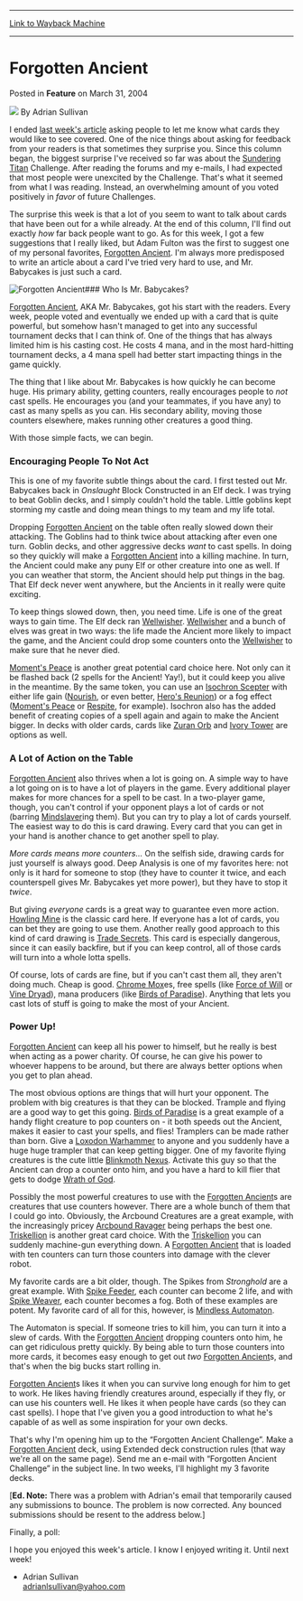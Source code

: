 
---
[Link to Wayback Machine](https://web.archive.org/web/20201112013306/https://magic.wizards.com/en/articles/archive/feature/forgotten-ancient-2004-03-31)

[_metadata_:author]:- "Adrian Sullivan"
[_metadata_:description]:- "I ended last week's article asking people to let me know what cards they would like to see covered. One of the nice things about asking for feedback from your readers is that sometimes they surprise you. Since this column began, the biggest surprise I've received so far was about the Sundering Titan Challenge. After reading the forums and my e-mails, I had expected that most people were unexcited by the Challenge. That's what it seemed from what I was reading."
[_metadata_:generator]:- "Drupal 7 (http://drupal.org)"
[_metadata_:node]:- "614006"
[_metadata_:publish_date]:- "2004-03-31"
[_metadata_:source]:- "div-main-content"
[_metadata_:title]:- "Forgotten Ancient"
[_metadata_:wayback_capture_timestamp]:- "2020-11-12 01:33:06"
[_metadata_:wayback_raw_url]:- "https://web.archive.org/web/20201112013306id_/https://magic.wizards.com/en/articles/archive/feature/forgotten-ancient-2004-03-31"
[_metadata_:wayback_url]:- "https://magic.wizards.com/en/articles/archive/feature/forgotten-ancient-2004-03-31"
---


Forgotten Ancient
=================



 Posted in **Feature**
 on March 31, 2004 






![](https://media.magic.wizards.com/styles/auth_small/public/images/person/authorpic_adriansullivan.jpg)
By Adrian Sullivan











I ended [last week's article](/en/articles/archive/echoing-truth-2004-03-24) asking people to let me know what cards they would like to see covered. One of the nice things about asking for feedback from your readers is that sometimes they surprise you. Since this column began, the biggest surprise I've received so far was about the [Sundering Titan](http://gatherer.wizards.com/Pages/Card/Details.aspx?name=Sundering+Titan) Challenge. After reading the forums and my e-mails, I had expected that most people were unexcited by the Challenge. That's what it seemed from what I was reading. Instead, an overwhelming amount of you voted positively in *favor* of future Challenges.

The surprise this week is that a lot of you seem to want to talk about cards that have been out for a while already. At the end of this column, I'll find out exactly *how* far back people want to go. As for this week, I got a few suggestions that I really liked, but Adam Fulton was the first to suggest one of my personal favorites, [Forgotten Ancient](http://gatherer.wizards.com/Pages/Card/Details.aspx?name=Forgotten+Ancient). I'm always more predisposed to write an article about a card I've tried very hard to use, and Mr. Babycakes is just such a card.

![Forgotten Ancient](http://gatherer.wizards.com/Handlers/Image.ashx?type=card&name=Forgotten+Ancient)### Who Is Mr. Babycakes?

[Forgotten Ancient](http://gatherer.wizards.com/Pages/Card/Details.aspx?name=Forgotten+Ancient), AKA Mr. Babycakes, got his start with the readers. Every week, people voted and eventually we ended up with a card that is quite powerful, but somehow hasn't managed to get into any successful tournament decks that I can think of. One of the things that has always limited him is his casting cost. He costs 4 mana, and in the most hard-hitting tournament decks, a 4 mana spell had better start impacting things in the game quickly.

The thing that I like about Mr. Babycakes is how quickly he can become huge. His primary ability, getting counters, really encourages people to *not* cast spells. He encourages you (and your teammates, if you have any) to cast as many spells as you can. His secondary ability, moving those counters elsewhere, makes running other creatures a good thing.

With those simple facts, we can begin.

### Encouraging People To Not Act

This is one of my favorite subtle things about the card. I first tested out Mr. Babycakes back in *Onslaught* Block Constructed in an Elf deck. I was trying to beat Goblin decks, and I simply couldn't hold the table. Little goblins kept storming my castle and doing mean things to my team and my life total. 

Dropping [Forgotten Ancient](http://gatherer.wizards.com/Pages/Card/Details.aspx?name=Forgotten+Ancient) on the table often really slowed down their attacking. The Goblins had to think twice about attacking after even one turn. Goblin decks, and other aggressive decks *want* to cast spells. In doing so they quickly will make a [Forgotten Ancient](http://gatherer.wizards.com/Pages/Card/Details.aspx?name=Forgotten+Ancient) into a killing machine. In turn, the Ancient could make any puny Elf or other creature into one as well. If you can weather that storm, the Ancient should help put things in the bag. That Elf deck never went anywhere, but the Ancients in it really were quite exciting.

To keep things slowed down, then, you need time. Life is one of the great ways to gain time. The Elf deck ran [Wellwisher](http://gatherer.wizards.com/Pages/Card/Details.aspx?name=Wellwisher). [Wellwisher](http://gatherer.wizards.com/Pages/Card/Details.aspx?name=Wellwisher) and a bunch of elves was great in two ways: the life made the Ancient more likely to impact the game, and the Ancient could drop some counters onto the [Wellwisher](http://gatherer.wizards.com/Pages/Card/Details.aspx?name=Wellwisher) to make sure that he never died.

[Moment's Peace](http://gatherer.wizards.com/Pages/Card/Details.aspx?name=Moment%27s+Peace) is another great potential card choice here. Not only can it be flashed back (2 spells for the Ancient! Yay!), but it could keep you alive in the meantime. By the same token, you can use an [Isochron Scepter](http://gatherer.wizards.com/Pages/Card/Details.aspx?name=Isochron+Scepter) with either life gain ([Nourish](http://gatherer.wizards.com/Pages/Card/Details.aspx?name=Nourish), or even better, [Hero's Reunion](http://gatherer.wizards.com/Pages/Card/Details.aspx?name=Hero%27s+Reunion)) or a fog effect ([Moment's Peace](http://gatherer.wizards.com/Pages/Card/Details.aspx?name=Moment%27s+Peace) or [Respite](http://gatherer.wizards.com/Pages/Card/Details.aspx?name=Respite), for example). Isochron also has the added benefit of creating copies of a spell again and again to make the Ancient bigger. In decks with older cards, cards like [Zuran Orb](http://gatherer.wizards.com/Pages/Card/Details.aspx?name=Zuran+Orb) and [Ivory Tower](http://gatherer.wizards.com/Pages/Card/Details.aspx?name=Ivory+Tower) are options as well.

### A Lot of Action on the Table

[Forgotten Ancient](http://gatherer.wizards.com/Pages/Card/Details.aspx?name=Forgotten+Ancient) also thrives when a lot is going on. A simple way to have a lot going on is to have a lot of players in the game. Every additional player makes for more chances for a spell to be cast. In a two-player game, though, you can't control if your opponent plays a lot of cards or not (barring [Mindslaver](http://gatherer.wizards.com/Pages/Card/Details.aspx?name=Mindslaver)ing them). But you can try to play a lot of cards yourself. The easiest way to do this is card drawing. Every card that you can get in your hand is another chance to get another spell to play. 

  
*More cards means more counters…*
On the selfish side, drawing cards for just yourself is always good. Deep Analysis is one of my favorites here: not only is it hard for someone to stop (they have to counter it twice, and each counterspell gives Mr. Babycakes yet more power), but they have to stop it *twice*.

But giving *everyone* cards is a great way to guarantee even more action. [Howling Mine](http://gatherer.wizards.com/Pages/Card/Details.aspx?name=Howling+Mine) is the classic card here. If everyone has a lot of cards, you can bet they are going to use them. Another really good approach to this kind of card drawing is [Trade Secrets](http://gatherer.wizards.com/Pages/Card/Details.aspx?name=Trade+Secrets). This card is especially dangerous, since it can easily backfire, but if you can keep control, all of those cards will turn into a whole lotta spells.

Of course, lots of cards are fine, but if you can't cast them all, they aren't doing much. Cheap is good. [Chrome Mox](http://gatherer.wizards.com/Pages/Card/Details.aspx?name=Chrome+Mox)es, free spells (like [Force of Will](http://gatherer.wizards.com/Pages/Card/Details.aspx?name=Force+of+Will) or [Vine Dryad](http://gatherer.wizards.com/Pages/Card/Details.aspx?name=Vine+Dryad)), mana producers (like [Birds of Paradise](http://gatherer.wizards.com/Pages/Card/Details.aspx?name=Birds+of+Paradise)). Anything that lets you cast lots of stuff is going to make the most of your Ancient.

### Power Up!

[Forgotten Ancient](http://gatherer.wizards.com/Pages/Card/Details.aspx?name=Forgotten+Ancient) can keep all his power to himself, but he really is best when acting as a power charity. Of course, he can give his power to whoever happens to be around, but there are always better options when you get to plan ahead.

The most obvious options are things that will hurt your opponent. The problem with big creatures is that they can be blocked. Trample and flying are a good way to get this going. [Birds of Paradise](http://gatherer.wizards.com/Pages/Card/Details.aspx?name=Birds+of+Paradise) is a great example of a handy flight creature to pop counters on - it both speeds out the Ancient, makes it easier to cast your spells, and flies! Tramplers can be made rather than born. Give a [Loxodon Warhammer](http://gatherer.wizards.com/Pages/Card/Details.aspx?name=Loxodon+Warhammer) to anyone and you suddenly have a huge huge trampler that can keep getting bigger. One of my favorite flying creatures is the cute little [Blinkmoth Nexus](http://gatherer.wizards.com/Pages/Card/Details.aspx?name=Blinkmoth+Nexus). Activate this guy so that the Ancient can drop a counter onto him, and you have a hard to kill flier that gets to dodge [Wrath of God](http://gatherer.wizards.com/Pages/Card/Details.aspx?name=Wrath+of+God).

Possibly the most powerful creatures to use with the [Forgotten Ancient](http://gatherer.wizards.com/Pages/Card/Details.aspx?name=Forgotten+Ancient)s are creatures that use counters however. There are a whole bunch of them that I could go into. Obviously, the Arcbound Creatures are a great example, with the increasingly pricey [Arcbound Ravager](http://gatherer.wizards.com/Pages/Card/Details.aspx?name=Arcbound+Ravager) being perhaps the best one. [Triskellion](http://gatherer.wizards.com/Pages/Card/Details.aspx?name=Triskellion) is another great card choice. With the [Triskellion](http://gatherer.wizards.com/Pages/Card/Details.aspx?name=Triskellion) you can suddenly machine-gun everything down. A [Forgotten Ancient](http://gatherer.wizards.com/Pages/Card/Details.aspx?name=Forgotten+Ancient) that is loaded with ten counters can turn those counters into damage with the clever robot.

My favorite cards are a bit older, though. The Spikes from *Stronghold* are a great example. With [Spike Feeder](http://gatherer.wizards.com/Pages/Card/Details.aspx?name=Spike+Feeder), each counter can become 2 life, and with [Spike Weaver](http://gatherer.wizards.com/Pages/Card/Details.aspx?name=Spike+Weaver), each counter becomes a fog. Both of these examples are potent. My favorite card of all for this, however, is [Mindless Automaton](http://gatherer.wizards.com/Pages/Card/Details.aspx?name=Mindless+Automaton).

The Automaton is special. If someone tries to kill him, you can turn it into a slew of cards. With the [Forgotten Ancient](http://gatherer.wizards.com/Pages/Card/Details.aspx?name=Forgotten+Ancient) dropping counters onto him, he can get ridiculous pretty quickly. By being able to turn those counters into more cards, it becomes easy enough to get out *two* [Forgotten Ancient](http://gatherer.wizards.com/Pages/Card/Details.aspx?name=Forgotten+Ancient)s, and that's when the big bucks start rolling in. 

[Forgotten Ancient](http://gatherer.wizards.com/Pages/Card/Details.aspx?name=Forgotten+Ancient)s likes it when you can survive long enough for him to get to work. He likes having friendly creatures around, especially if they fly, or can use his counters well. He likes it when people have cards (so they can cast spells). I hope that I've given you a good introduction to what he's capable of as well as some inspiration for your own decks.

That's why I'm opening him up to the “Forgotten Ancient Challenge”. Make a [Forgotten Ancient](http://gatherer.wizards.com/Pages/Card/Details.aspx?name=Forgotten+Ancient) deck, using Extended deck construction rules (that way we're all on the same page). Send me an e-mail with “Forgotten Ancient Challenge” in the subject line. In two weeks, I'll highlight my 3 favorite decks.

[**Ed. Note:** There was a problem with Adrian's email that temporarily caused any submissions to bounce. The problem is now corrected. Any bounced submissions should be resent to the address below.]

Finally, a poll:

I hope you enjoyed this week's article. I know I enjoyed writing it. Until next week!

- Adrian Sullivan  
adrianlsullivan@yahoo.com







